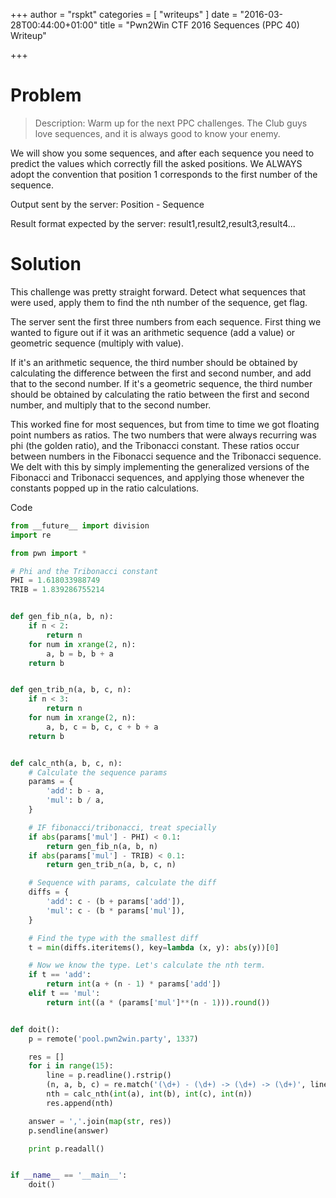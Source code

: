 +++
author = "rspkt"
categories = [ "writeups" ]
date = "2016-03-28T00:44:00+01:00"
title = "Pwn2Win CTF 2016 Sequences (PPC 40) Writeup"

+++

# Problem

> Description: Warm up for the next PPC challenges. The Club guys love
sequences, and it is always good to know your enemy.

We will show you some sequences, and after each sequence you need to predict
the values which correctly fill the asked positions. We ALWAYS adopt the
convention that position 1 corresponds to the first number of the sequence.

Output sent by the server: Position - Sequence

Result format expected by the server: result1,result2,result3,result4...

# Solution

This challenge was pretty straight forward. Detect what sequences that were
used, apply them to find the nth number of the sequence, get flag.

The server sent the first three numbers from each sequence. First thing we
wanted to figure out if it was an arithmetic sequence (add a value) or
geometric sequence (multiply with value).

If it's an arithmetic sequence, the third number should be obtained by
calculating the difference between the first and second number, and add that to
the second number. If it's a geometric sequence, the third number should be
obtained by calculating the ratio between the first and second number, and
multiply that to the second number.

This worked fine for most sequences, but from time to time we got floating
point numbers as ratios. The two numbers that were always recurring was phi
(the golden ratio), and the Tribonacci constant. These ratios occur between
numbers in the Fibonacci sequence and the Tribonacci sequence. We delt with
this by simply implementing the generalized versions of the Fibonacci and
Tribonacci sequences, and applying those whenever the constants popped up in
the ratio calculations.


Code
~~~python
from __future__ import division
import re

from pwn import *

# Phi and the Tribonacci constant
PHI = 1.618033988749
TRIB = 1.839286755214


def gen_fib_n(a, b, n):
    if n < 2:
        return n
    for num in xrange(2, n):
        a, b = b, b + a
    return b


def gen_trib_n(a, b, c, n):
    if n < 3:
        return n
    for num in xrange(2, n):
        a, b, c = b, c, c + b + a
    return b


def calc_nth(a, b, c, n):
    # Calculate the sequence params
    params = {
        'add': b - a,
        'mul': b / a,
    }

    # IF fibonacci/tribonacci, treat specially
    if abs(params['mul'] - PHI) < 0.1:
        return gen_fib_n(a, b, n)
    if abs(params['mul'] - TRIB) < 0.1:
        return gen_trib_n(a, b, c, n)

    # Sequence with params, calculate the diff
    diffs = {
        'add': c - (b + params['add']),
        'mul': c - (b * params['mul']),
    }

    # Find the type with the smallest diff
    t = min(diffs.iteritems(), key=lambda (x, y): abs(y))[0]

    # Now we know the type. Let's calculate the nth term.
    if t == 'add':
        return int(a + (n - 1) * params['add'])
    elif t == 'mul':
        return int((a * (params['mul']**(n - 1))).round())


def doit():
    p = remote('pool.pwn2win.party', 1337)

    res = []
    for i in range(15):
        line = p.readline().rstrip()
        (n, a, b, c) = re.match('(\d+) - (\d+) -> (\d+) -> (\d+)', line).groups()
        nth = calc_nth(int(a), int(b), int(c), int(n))
        res.append(nth)

    answer = ','.join(map(str, res))
    p.sendline(answer)

    print p.readall()


if __name__ == '__main__':
    doit()

~~~
